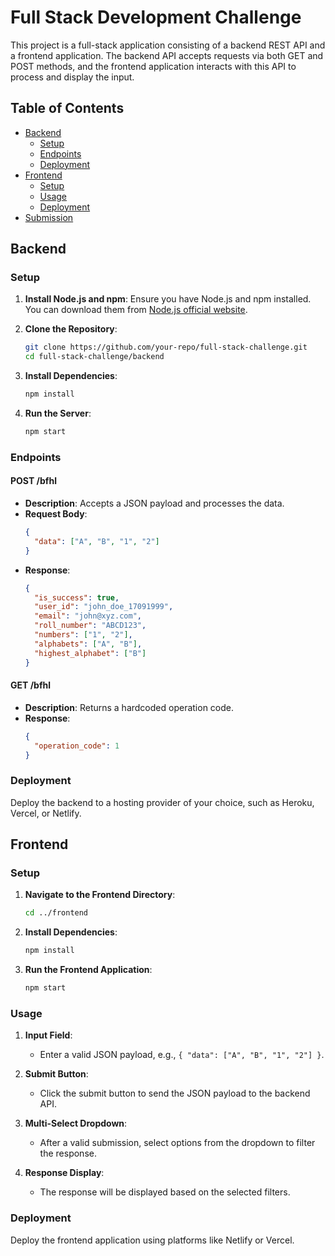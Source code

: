 

# Full Stack Development Challenge

This project is a full-stack application consisting of a backend REST API and a frontend application. The backend API accepts requests via both GET and POST methods, and the frontend application interacts with this API to process and display the input.

## Table of Contents
- [Backend](#backend)
  - [Setup](#setup)
  - [Endpoints](#endpoints)
  - [Deployment](#deployment)
- [Frontend](#frontend)
  - [Setup](#setup-1)
  - [Usage](#usage)
  - [Deployment](#deployment-1)
- [Submission](#submission)

## Backend

### Setup

1. **Install Node.js and npm**:
   Ensure you have Node.js and npm installed. You can download them from [Node.js official website](https://nodejs.org/).

2. **Clone the Repository**:
   ```bash
   git clone https://github.com/your-repo/full-stack-challenge.git
   cd full-stack-challenge/backend
   ```

3. **Install Dependencies**:
   ```bash
   npm install
   ```

4. **Run the Server**:
   ```bash
   npm start
   ```

### Endpoints

#### POST /bfhl
- **Description**: Accepts a JSON payload and processes the data.
- **Request Body**:
  ```json
  {
    "data": ["A", "B", "1", "2"]
  }
  ```
- **Response**:
  ```json
  {
    "is_success": true,
    "user_id": "john_doe_17091999",
    "email": "john@xyz.com",
    "roll_number": "ABCD123",
    "numbers": ["1", "2"],
    "alphabets": ["A", "B"],
    "highest_alphabet": ["B"]
  }
  ```

#### GET /bfhl
- **Description**: Returns a hardcoded operation code.
- **Response**:
  ```json
  {
    "operation_code": 1
  }
  ```

### Deployment

Deploy the backend to a hosting provider of your choice, such as Heroku, Vercel, or Netlify.

## Frontend

### Setup

1. **Navigate to the Frontend Directory**:
   ```bash
   cd ../frontend
   ```

2. **Install Dependencies**:
   ```bash
   npm install
   ```

3. **Run the Frontend Application**:
   ```bash
   npm start
   ```

### Usage

1. **Input Field**:
   - Enter a valid JSON payload, e.g., `{ "data": ["A", "B", "1", "2"] }`.

2. **Submit Button**:
   - Click the submit button to send the JSON payload to the backend API.

3. **Multi-Select Dropdown**:
   - After a valid submission, select options from the dropdown to filter the response.

4. **Response Display**:
   - The response will be displayed based on the selected filters.

### Deployment

Deploy the frontend application using platforms like Netlify or Vercel.
